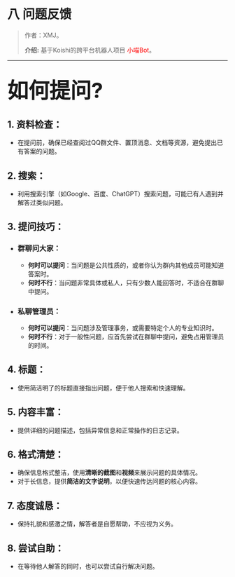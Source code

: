 # 八 问题反馈

> 作者：XMJ。
>
> **介绍:** 基于Koishi的跨平台机器人项目 <font color=red>小喵Bot</font>。

---

## <font size=10>如何提问?</font>

## 1. 资料检查：
  - 在提问前，确保已经查阅过QQ群文件、置顶消息、文档等资源，避免提出已有答案的问题。
## 2. 搜索：
   - 利用搜索引擎（如Google、百度、ChatGPT）搜索问题，可能已有人遇到并解答过类似问题。
## 3. 提问技巧：
   - ### 群聊问大家：
     - **何时可以提问**：当问题是公共性质的，或者你认为群内其他成员可能知道答案时。
     - **何时不行**：当问题非常具体或私人，只有少数人能回答时，不适合在群聊中提问。
   - ### 私聊管理员：
     - **何时可以提问**：当问题涉及管理事务，或需要特定个人的专业知识时。
     - **何时不行**：对于一般性问题，应首先尝试在群聊中提问，避免占用管理员的时间。

## 4. 标题：
  - 使用简洁明了的标题直接指出问题，便于他人搜索和快速理解。
## 5. 内容丰富：
   - 提供详细的问题描述，包括异常信息和正常操作的日志记录。
## 6. 格式清楚：
   - 确保信息格式整洁，使用**清晰的截图**和**视频**来展示问题的具体情况。
   - 对于长信息，提供**简洁的文字说明**，以便快速传达问题的核心内容。
## 7. 态度诚恳：
   - 保持礼貌和感激之情，解答者是自愿帮助，不应视为义务。
## 8. 尝试自助：
   - 在等待他人解答的同时，也可以尝试自行解决问题。